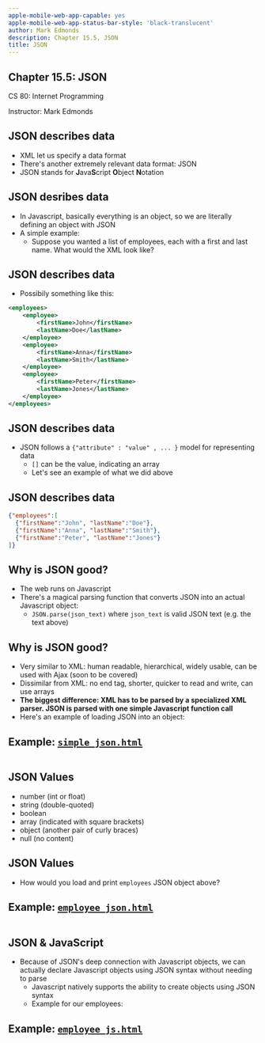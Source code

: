 ```yaml
---
apple-mobile-web-app-capable: yes
apple-mobile-web-app-status-bar-style: 'black-translucent'
author: Mark Edmonds
description: Chapter 15.5, JSON
title: JSON
---
```


## Chapter 15.5: JSON

CS 80: Internet Programming

Instructor: Mark Edmonds

## JSON describes data

- XML let us specify a data format
- There\'s another extremely relevant data format: JSON
- JSON stands for **J**ava**S**cript **O**bject **N**otation

## JSON desribes data

- In Javascript, basically everything is an object, so we are literally defining an object with JSON
- A simple example:
  - Suppose you wanted a list of employees, each with a first and last name. What would the XML look like?

## JSON describes data

- Possibily something like this:

```xml
<employees>
    <employee>
        <firstName>John</firstName> 
        <lastName>Doe</lastName>
    </employee>
    <employee>
        <firstName>Anna</firstName> 
        <lastName>Smith</lastName>
    </employee>
    <employee>
        <firstName>Peter</firstName>
        <lastName>Jones</lastName>
    </employee>
</employees>
```

## JSON describes data

- JSON follows a `{"attribute" : "value" , ... }` model for representing data
  - `[]` can be the value, indicating an array
  - Let\'s see an example of what we did above

## JSON describes data

```json
{"employees":[
  {"firstName":"John", "lastName":"Doe"},
  {"firstName":"Anna", "lastName":"Smith"},
  {"firstName":"Peter", "lastName":"Jones"}
]}
```

## Why is JSON good?

- The web runs on Javascript
- There\'s a magical parsing function that converts JSON into an actual Javascript object:
  - `JSON.parse(json_text)` where `json_text` is valid JSON text (e.g. the text above)

## Why is JSON good?

- Very similar to XML: human readable, hierarchical, widely usable, can be used with Ajax (soon to be covered)
- Dissimilar from XML: no end tag, shorter, quicker to read and write, can use arrays
- **The biggest difference: XML has to be parsed by a specialized XML parser. JSON is parsed with one simple Javascript function call**
- Here\'s an example of loading JSON into an object:

## Example: [`simple_json.html`](../examples/ch15.5_json/simple_json.html)

```{include=../examples/ch15.5_json/simple_json.html}
```

## JSON Values

- number (int or float)
- string (double-quoted)
- boolean
- array (indicated with square brackets)
- object (another pair of curly braces)
- null (no content)

## JSON Values

- How would you load and print `employees` JSON object above?

## Example: [`employee_json.html`](../examples/ch15.5_json/employee_json.html)

```{include=../examples/ch15.5_json/employee_json.html}
```

## JSON & JavaScript

- Because of JSON\'s deep connection with Javascript objects, we can actually declare Javascript objects using JSON syntax without needing to parse
  - Javascript natively supports the ability to create objects using JSON syntax
  - Example for our employees:

## Example: [`employee_js.html`](../examples/ch15.5_json/employee_js.html)

```{include=../examples/ch15.5_json/employee_js.html}
```